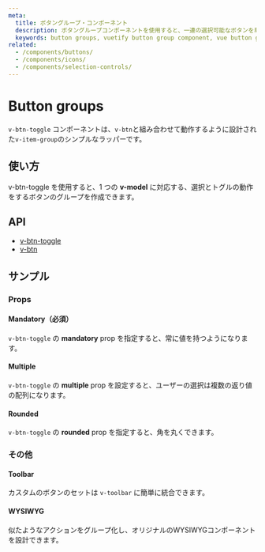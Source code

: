 ```yaml
---
meta:
  title: ボタングループ・コンポーネント
  description: ボタングループコンポーネントを使用すると、一連の選択可能なボタンを単一行にまとめることができます。
  keywords: button groups, vuetify button group component, vue button group component
related:
  - /components/buttons/
  - /components/icons/
  - /components/selection-controls/
---
```


# Button groups

`v-btn-toggle` コンポーネントは、`v-btn`と組み合わせて動作するように設計された`v-item-group`のシンプルなラッパーです。

<entry-ad />

## 使い方

v-btn-toggle を使用すると、1 つの **v-model** に対応する、選択とトグルの動作をするボタンのグループを作成できます。

<example file="v-btn-toggle/usage" />

## API

- [v-btn-toggle](/api/v-btn-toggle)
- [v-btn](/api/v-btn)

<inline-api page="components/button-groups" />

## サンプル

### Props

#### Mandatory（必須）

`v-btn-toggle` の **mandatory** prop を指定すると、常に値を持つようになります。

<example file="v-btn-toggle/prop-mandatory" />

#### Multiple

`v-btn-toggle` の **multiple** prop を設定すると、ユーザーの選択は複数の返り値の配列になります。

<example file="v-btn-toggle/prop-multiple" />

#### Rounded

`v-btn-toggle` の **rounded** prop を指定すると、角を丸くできます。

<example file="v-btn-toggle/prop-rounded" />

### その他

#### Toolbar

カスタムのボタンのセットは `v-toolbar` に簡単に統合できます。

<example file="v-btn-toggle/misc-toolbar" />

#### WYSIWYG

似たようなアクションをグループ化し、オリジナルのWYSIWYGコンポーネントを設計できます。

<example file="v-btn-toggle/misc-wysiwyg" />

<backmatter />
